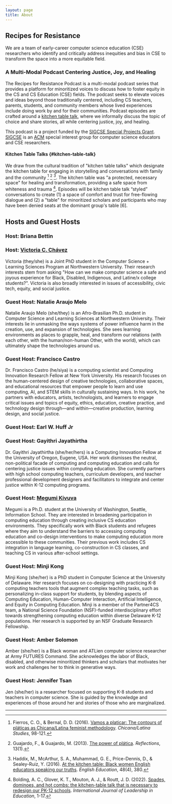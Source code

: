 ```yaml
---
layout: page
title: About
---
```


## Recipes for Resistance

We are a team of early-career computer science education (CSE) researchers who identify and critically address inequities and bias in CSE to transform the space into a more equitable field. 

### A Multi-Modal Podcast Centering Justice, Joy, and Healing
The Recipes for Resistance Podcast is a multi-modal podcast series that provides a platform for minoritized voices to discuss how to foster equity in the CS and CS Education (CSE) fields. The podcast seeks to elevate voices and ideas beyond those traditionally centered, including CS teachers, parents, students, and community members whose lived experiences include doing work by and for their communities. Podcast episodes are crafted around a [kitchen table talk](#kitchen-table-talk), where we informally discuss the topic of choice and share stories, all while centering justice, joy, and healing. 

This podcast is a project funded by the [SIGCSE Special Projects Grant](https://sigcse.org/programs/special/2022.html). [SIGCSE](https://sigcse.org/about/profile.html) is an [ACM](https://www.acm.org) special interest group for computer science educators and CSE researchers. 

#### Kitchen Table Talks {#kitchen-table-talk}
We draw from the cultural tradition of "kitchen table talks" which designate the kitchen table for engaging in storytelling and conversations with family and the community [^Fierros] [^Guajardo] [^Haddix]. The kitchen table was "a protected, necessary space" for healing and transformation, providing a safe space from whiteness and trauma [^Bolding]. Episodes will be kitchen table talk “styled” conversations to create (1) a space of comfort and trust for free-flowing dialogue and (2) a "table" for minoritized scholars and participants who may have been denied seats at the dominant group's table [6]. 

[^Bolding]: Bolding, A. C., Glover, K. T., Mouton, A. J., & Routt, J. D. (2022). [Spades, dominoes, and hot combs: the kitchen-table talk that is necessary to redesign our PK-12 schools](https://www.researchgate.net/profile/April-Mouton/publication/358475840_Spades_dominoes_and_hot_combs_the_kitchen-table_talk_that_is_necessary_to_redesign_our_PK-12_schools/links/620880fdafa8884cabdf28f5/Spades-dominoes-and-hot-combs-the-kitchen-table-talk-that-is-necessary-to-redesign-our-PK-12-schools.pdf). *International Journal of Leadership in Education*, 1-17.

[^Fierros]: Fierros, C. O., & Bernal, D. D. (2016). [Vamos a platicar: The contours of pláticas as Chicana/Latina feminist methodology](https://thisbridgecalledcyberspace.net/FILES/3943.pdf). *Chicana/Latina Studies*, 98-121.

[^Guajardo]: Guajardo, F., & Guajardo, M. (2013). [The power of plática](https://reflectionsjournal.net/wp-content/uploads/CopyrightUpdates/Vol13N1/Reflections13.1-The-Power-of-Platica.pdf). *Reflections*, 13(1).

[^Haddix]: Haddix, M., McArthur, S. A., Muhammad, G. E., Price-Dennis, D., & Sealey-Ruiz, Y. (2016). [At the kitchen table: Black women English educators speaking our truths](https://d1wqtxts1xzle7.cloudfront.net/47950588/EE0484Provocateurpword-with-cover-page-v2.pdf?Expires=1661048895&Signature=JX9YNlnZR7bAzBc0vANZaMWDcJnpsdYsEOAEJTejt-UA3wiWNa7MO4TFZtG-on3MsILPXx2v6IJwycGHVp9KoeKrR7njP6uf34hSgN0x2cw5by5QvDdR-OQbF4V6V57L6~CQ6zjK5BH2l8diHDLuoI6w4JPEeplaT383OeFX2vrJUsayKgECQvAiWYCMkYmKMaa2m2Lz5MJwo8Khf2yFd5Teko0eXAeFn8RLhofszXoX4dF756DqwnAevsACrqSHH1NGIqPuHmjdsp1LSvYp7km1ijhA1b54McApkCR8lRY8oc2ueQuGTRx6gu0gfq2157MmeNdbxjf9dZhMbodSaQ__&Key-Pair-Id=APKAJLOHF5GGSLRBV4ZA). *English Education*, 48(4), 380.

## Hosts and Guest Hosts

### Host: Briana Bettin

### Host: [Victoria C. Ch&aacute;vez](http://vickiebananas.com)
Victoria (they/she) is a Joint PhD student in the Computer Science + Learning Sciences Program at Northwestern University. Their research interests stem from asking "How can we make computer science a safe and joyous experience for Black, Disabled, Indigenous, and Latine/x college students?". Victoria is also broadly interested in issues of accessibility, civic tech, equity, and social justice.

### Guest Host: Natalie Araujo Melo
Natalie Araujo Melo (she/they) is an Afro-Brasilian Ph.D. student in Computer Science and Learning Sciences at Northwestern University. Their interests lie in unmasking the ways systems of power influence harm in the creation, use, and expansion of technologies. She sees learning environments as places to grapple, heal, and transform our relations (with each other, with the human/non-human Other, with the world), which can ultimately shape the technologies around us.

### Guest Host: Francisco Castro
Dr. Francisco Castro (he/siya) is a computing scientist and Computing Innovation Research Fellow at New York University. His research focuses on the human-centered design of creative technologies, collaborative spaces, and educational resources that empower people to learn and use computing, AI, and STEM skills in culturally sustaining ways. In his work, he partners with educators, artists, technologists, and learners to engage critical issues and topics of equity, ethics, education, creative practice, and technology design through—and within—creative production, learning design, and social justice.

### Guest Host: Earl W. Huff Jr

### Guest Host: Gayithri Jayathirtha
Dr. Gayithri Jayathirtha (she/her/hers) is a Computing Innovation Fellow at the University of Oregon, Eugene, USA. Her work dismisses the neutral, non-political facade of computing and computing education and calls for centering justice issues within computing education. She currently partners with high school computing teachers, curriculum developers, and teacher professional development designers and facilitators to integrate and center justice within K-12 computing programs.

### Guest Host: [Megumi Kivuva](https://megumikivuva.github.io)
Megumi is a Ph.D. student at the University of Washington, Seattle, Information School. They are interested in broadening participation in computing education through creating inclusive CS education environments. They specifically work with Black students and refugees where they aim to understand the barriers to accessing computing education and co-design interventions to make computing education more accessible to these communities. Their previous work includes CS integration in language learning, co-construction in CS classes, and teaching CS in various after-school settings.

### Guest Host: Minji Kong
Minji Kong (she/her) is a PhD student in Computer Science at the University of Delaware. Her research focuses on co-designing with practicing K-8 computing teachers tools that augment complex teaching tasks, such as personalizing in-class support for students, by blending aspects of Computing Education, Human-Computer Interaction, Artificial Intelligence, and Equity in Computing Education. Minji is a member of the Partner4CS team, a National Science Foundation (NSF)-funded interdisciplinary effort towards strengthening computing education within diverse Delaware K-12 populations. Her research is supported by an NSF Graduate Research Fellowship.

### Guest Host: Amber Solomon
Amber (she/her) is a Black woman and ATLien computer science researcher at Army FUTURES Command. She acknowledges the labor of Black, disabled, and otherwise minoritized thinkers and scholars that motivates her work and challenges her to think in generative ways.

### Guest Host: Jennifer Tsan
Jen (she/her) is a researcher focused on supporting K-8 students and teachers in computer science. She is guided by the knowledge and experiences of those around her and stories of those who are marginalized.

---
